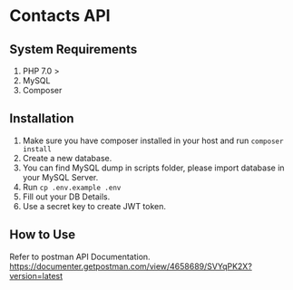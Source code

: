 # Contacts API
## System Requirements
1. PHP 7.0 >
2. MySQL
3. Composer

## Installation
1. Make sure you have composer installed in your host and run
`composer install`
2. Create a new database.
2. You can find MySQL dump in scripts folder, please import database in your MySQL Server.
3. Run `cp .env.example .env`
4. Fill out your DB Details.
5. Use a secret key to create JWT token.

## How to Use
Refer to postman API Documentation.
https://documenter.getpostman.com/view/4658689/SVYqPK2X?version=latest



